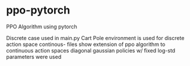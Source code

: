 # ppo-pytorch
PPO Algorithm using pytorch

Discrete case used in main.py
Cart Pole environment is used for discrete action space
continous- files show extension of ppo algorithm to continuous action spaces
  diagonal gaussian policies w/ fixed log-std parameters were used
